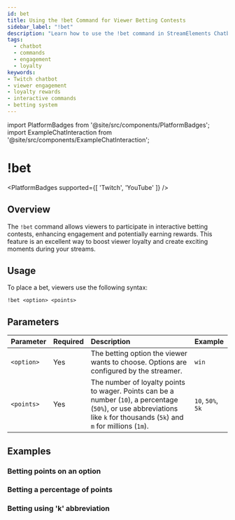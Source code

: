 ```yaml
---
id: bet
title: Using the !bet Command for Viewer Betting Contests
sidebar_label: "!bet"
description: "Learn how to use the !bet command in StreamElements Chatbot to engage your Twitch audience with interactive betting contests."
tags:
  - chatbot
  - commands
  - engagement
  - loyalty
keywords:
- Twitch chatbot
- viewer engagement
- loyalty rewards
- interactive commands
- betting system
---
```

import PlatformBadges from '@site/src/components/PlatformBadges';
import ExampleChatInteraction from '@site/src/components/ExampleChatInteraction';

# !bet
<PlatformBadges supported={[ 'Twitch', 'YouTube' ]} />

## Overview

The `!bet` command allows viewers to participate in interactive betting contests, enhancing engagement and potentially earning rewards. This feature is an excellent way to boost viewer loyalty and create exciting moments during your streams.

## Usage

To place a bet, viewers use the following syntax:

```
!bet <option> <points>
```

## Parameters

| Parameter  | Required | Description                                                                                                                                                                                          | Example   |
| :--------- | :------- | :--------------------------------------------------------------------------------------------------------------------------------------------------------------------------------------------------- | :-------- |
| `<option>` | Yes      | The betting option the viewer wants to choose. Options are configured by the streamer.                                                                                                                 | `win`     |
| `<points>` | Yes      | The number of loyalty points to wager. Points can be a number (`10`), a percentage (`50%`), or use abbreviations like `k` for thousands (`5k`) and `m` for millions (`1m`). | `10`, `50%`, `5k` |

## Examples

### Betting points on an option
<ExampleChatInteraction
  inputPersona="viewer"
  inputUsernameOverride="Styler"
  inputMessage="!bet win 10"
  outputMessage="@Styler, you have bet 10 nammers on Win."
/>

### Betting a percentage of points
<ExampleChatInteraction
  inputPersona="viewer"
  inputUsernameOverride="Viewer123"
  inputMessage="!bet lose 50%"
  outputMessage="@Viewer123, you have bet 500 nammers on Lose."
/>

### Betting using 'k' abbreviation
<ExampleChatInteraction
  inputPersona="viewer"
  inputUsernameOverride="StreamFan"
  inputMessage="!bet draw 5k"
  outputMessage="@StreamFan, you have bet 5000 nammers on Draw."
/>
